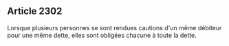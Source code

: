 Article 2302
----
Lorsque plusieurs personnes se sont rendues cautions d'un même débiteur pour une
même dette, elles sont obligées chacune à toute la dette.
